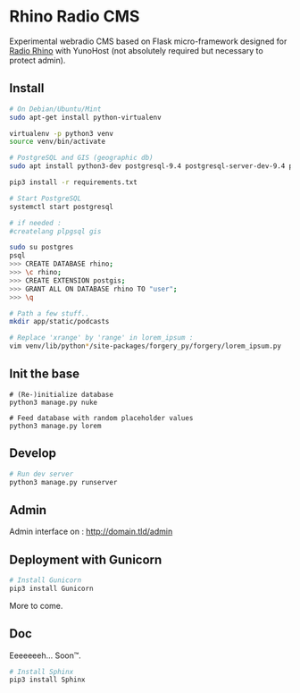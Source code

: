 # Rhino Radio CMS

Experimental webradio CMS based on Flask micro-framework designed for [Radio Rhino](http://radiorhino.eu) with YunoHost (not absolutely required but necessary to protect admin).

## Install

```bash
# On Debian/Ubuntu/Mint
sudo apt-get install python-virtualenv

virtualenv -p python3 venv
source venv/bin/activate

# PostgreSQL and GIS (geographic db)
sudo apt install python3-dev postgresql-9.4 postgresql-server-dev-9.4 postgis

pip3 install -r requirements.txt

# Start PostgreSQL
systemctl start postgresql

# if needed :
#createlang plpgsql gis

sudo su postgres
psql
>>> CREATE DATABASE rhino;
>>> \c rhino;
>>> CREATE EXTENSION postgis;
>>> GRANT ALL ON DATABASE rhino TO "user";
>>> \q

# Path a few stuff..
mkdir app/static/podcasts

# Replace 'xrange' by 'range' in lorem_ipsum :
vim venv/lib/python*/site-packages/forgery_py/forgery/lorem_ipsum.py

```

## Init the base

```
# (Re-)initialize database
python3 manage.py nuke

# Feed database with random placeholder values
python3 manage.py lorem
```

## Develop

```bash
# Run dev server
python3 manage.py runserver
```

## Admin

Admin interface on : http://domain.tld/admin

## Deployment with Gunicorn

```bash
# Install Gunicorn
pip3 install Gunicorn
```
More to come.

## Doc

Eeeeeeeh... Soon™.

```bash
# Install Sphinx
pip3 install Sphinx
```
